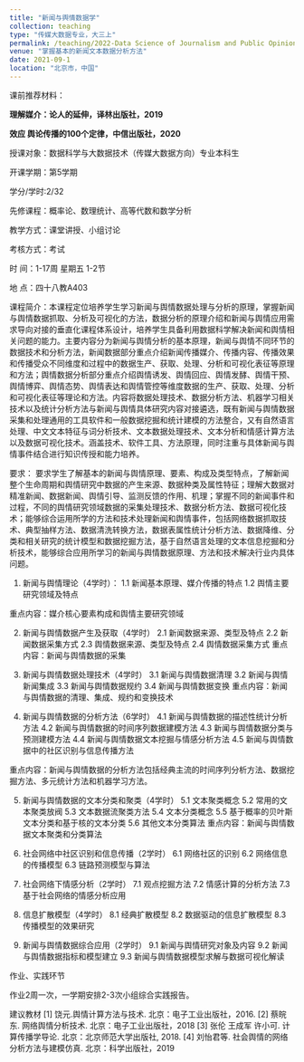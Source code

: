 ```yaml
---
title: "新闻与舆情数据学"
collection: teaching
type: "传媒大数据专业，大三上"
permalink: /teaching/2022-Data Science of Journalism and Public Opinion
venue: "掌握基本的新闻文本数据分析方法"
date: 2021-09-1
location: "北京市，中国"
---
```



课前推荐材料：

**理解媒介：论人的延伸，译林出版社，2019**

**效应 舆论传播的100个定律，中信出版社，2020**


授课对象：数据科学与大数据技术（传媒大数据方向）专业本科生   

开课学期：第5学期

学分/学时:2/32

先修课程：概率论、数理统计、高等代数和数学分析

教学方式：课堂讲授、小组讨论

考核方式：考试

时 间：1-17周 星期五 1-2节 

地  点：四十八教A403

课程简介：本课程定位培养学生学习新闻与舆情数据处理与分析的原理，掌握新闻与舆情数据抓取、分析及可视化的方法，数据分析的原理介绍和新闻与舆情应用需求导向对接的垂直化课程体系设计，培养学生具备利用数据科学解决新闻和舆情相关问题的能力。主要内容分为新闻与舆情分析的基本原理，新闻与舆情不同环节的数据技术和分析方法，新闻数据部分重点介绍新闻传播媒介、传播内容、传播效果和传播受众不同维度和过程中的数据生产、获取、处理、分析和可视化表征等原理和方法；舆情数据分析部分重点介绍舆情诱发、舆情回应、舆情发酵、舆情干预、舆情博弈、舆情态势、舆情表达和舆情管控等维度数据的生产、获取、处理、分析和可视化表征等理论和方法。内容将数据处理技术、数据分析方法、机器学习相关技术以及统计分析方法与新闻与舆情具体研究内容对接遴选，既有新闻与舆情数据采集和处理通用的工具软件和一般数据挖掘和统计建模的方法整合，又有自然语言处理、中文文本特征与词分析技术、文本数据处理技术、文本分析和情感计算方法以及数据可视化技术。涵盖技术、软件工具、方法原理，同时注重与具体新闻与舆情事件结合进行知识传授和能力培养。

要求： 要求学生了解基本的新闻与舆情原理、要素、构成及类型特点，了解新闻整个生命周期和舆情研究中数据的产生来源、数据种类及属性特征；理解大数据对精准新闻、数据新闻、舆情引导、监测反馈的作用、机理；掌握不同的新闻事件和过程，不同的舆情研究领域数据的采集处理技术、数据分析方法、数据可视化技术；能够综合运用所学的方法和技术处理新闻和舆情事件，包括网络数据抓取技术、典型抽样方法、数据清洗转换方法，数据表属性统计分析方法、数据降维、分类和相关研究的统计模型和数据挖掘方法，基于自然语言处理的文本信息挖掘和分析技术，能够综合应用所学习的新闻与舆情数据原理、方法和技术解决行业内具体问题。

1. 新闻与舆情理论（4学时）：
1.1 新闻基本原理、媒介传播的特点
1.2 舆情主要研究领域及特点

重点内容：媒介核心要素构成和舆情主要研究领域

2. 新闻与舆情数据产生及获取（4学时）
2.1 新闻数据来源、类型及特点
2.2 新闻数据采集方式
2.3 舆情数据来源、类型及特点
2.4 舆情数据采集方式
重点内容：新闻与舆情数据的采集

3. 新闻与舆情数据处理技术（4学时）
3.1 新闻与舆情数据清理
3.2 新闻与舆情新闻集成
3.3 新闻与舆情数据规约
3.4 新闻与舆情数据变换
重点内容：新闻与舆情数据的清理、集成、规约和变换技术

4. 新闻与舆情数据的分析方法（6学时）
4.1 新闻与舆情数据的描述性统计分析方法
4.2 新闻与舆情数据的时间序列数据建模方法
4.3 新闻与舆情数据分类与预测建模方法
4.4 新闻与舆情数据文本挖掘与情感分析方法
4.5 新闻与舆情数据中的社区识别与信息传播方法

重点内容：新闻与舆情数据的分析方法包括经典主流的时间序列分析方法、数据挖掘方法、多元统计方法和机器学习方法。

5. 新闻与舆情数据的文本分类和聚类（4学时）
5.1 文本聚类概念
5.2 常用的文本聚类放阀
5.3 文本数据流聚类方法
5.4 文本分类概念
5.5 基于概率的贝叶斯文本分类和基于核的文本分类
5.6 其他文本分类算法
重点内容：新闻与舆情数据文本聚类和分类算法

6. 社会网络中社区识别和信息传播（2学时）
6.1 网络社区的识别
6.2 网络信息的传播模型
6.3 链路预测模型与算法

7. 社会网络下情感分析（2学时）
7.1 观点挖掘方法
7.2 情感计算的分析方法
7.3 基于社会网络的情感分析应用 

8. 信息扩散模型（4学时）
8.1 经典扩散模型
8.2 数据驱动的信息扩散模型
8.3 传播模型的效果研究

9. 新闻与舆情数据综合应用（2学时）
9.1 新闻与舆情研究对象及内容
9.2 新闻与舆情数据指标和模型建立
9.3 新闻与舆情数据模型求解与数据可视化解读

作业、实践环节

作业2周一次，一学期安排2-3次小组综合实践报告。

建议教材
[1] 饶元.舆情计算方法与技术. 北京：电子工业出版社，2016.
[2] 蔡皖东. 网络舆情分析技术. 北京：电子工业出版社，2018
[3] 张伦 王成军 许小可. 计算传播学导论. 北京：北京师范大学出版社, 2018. 
[4] 刘怡君等. 社会舆情的网络分析方法与建模仿真. 北京：科学出版社，2019



